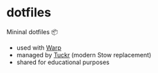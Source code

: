 # dotfiles

Mininal dotfiles :package:

- used with [Warp](https://www.warp.dev/)
- managed by [Tuckr](https://github.com/RaphGL/Tuckr) (modern Stow replacement)
- shared for educational purposes
